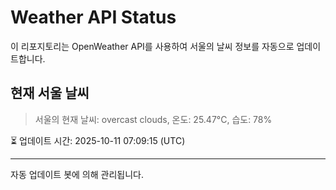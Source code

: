 
# Weather API Status

이 리포지토리는 OpenWeather API를 사용하여 서울의 날씨 정보를 자동으로 업데이트합니다.

## 현재 서울 날씨
> 서울의 현재 날씨: overcast clouds, 온도: 25.47°C, 습도: 78%

⏳ 업데이트 시간: 2025-10-11 07:09:15 (UTC)

---
자동 업데이트 봇에 의해 관리됩니다.
